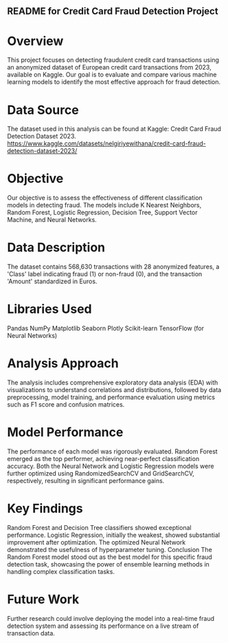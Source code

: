## README for Credit Card Fraud Detection Project
# Overview
This project focuses on detecting fraudulent credit card transactions using an anonymized dataset of European credit card transactions from 2023, available on Kaggle. Our goal is to evaluate and compare various machine learning models to identify the most effective approach for fraud detection.

# Data Source
The dataset used in this analysis can be found at Kaggle: Credit Card Fraud Detection Dataset 2023.
https://www.kaggle.com/datasets/nelgiriyewithana/credit-card-fraud-detection-dataset-2023/

# Objective
Our objective is to assess the effectiveness of different classification models in detecting fraud. The models include K Nearest Neighbors, Random Forest, Logistic Regression, Decision Tree, Support Vector Machine, and Neural Networks.

# Data Description
The dataset contains 568,630 transactions with 28 anonymized features, a 'Class' label indicating fraud (1) or non-fraud (0), and the transaction 'Amount' standardized in Euros.

# Libraries Used
Pandas
NumPy
Matplotlib
Seaborn
Plotly
Scikit-learn
TensorFlow (for Neural Networks)

# Analysis Approach
The analysis includes comprehensive exploratory data analysis (EDA) with visualizations to understand correlations and distributions, followed by data preprocessing, model training, and performance evaluation using metrics such as F1 score and confusion matrices.

# Model Performance
The performance of each model was rigorously evaluated. Random Forest emerged as the top performer, achieving near-perfect classification accuracy. Both the Neural Network and Logistic Regression models were further optimized using RandomizedSearchCV and GridSearchCV, respectively, resulting in significant performance gains.

# Key Findings
Random Forest and Decision Tree classifiers showed exceptional performance.
Logistic Regression, initially the weakest, showed substantial improvement after optimization.
The optimized Neural Network demonstrated the usefulness of hyperparameter tuning.
Conclusion
The Random Forest model stood out as the best model for this specific fraud detection task, showcasing the power of ensemble learning methods in handling complex classification tasks.

# Future Work
Further research could involve deploying the model into a real-time fraud detection system and assessing its performance on a live stream of transaction data.

